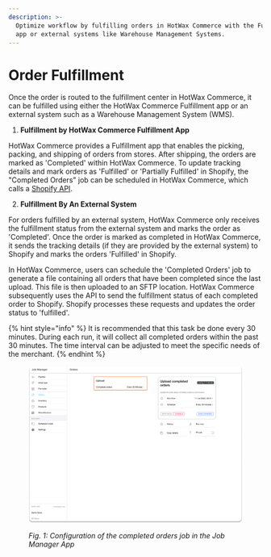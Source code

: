 ```yaml
---
description: >-
  Optimize workflow by fulfilling orders in HotWax Commerce with the Fulfillment
  app or external systems like Warehouse Management Systems.
---
```


# Order Fulfillment

Once the order is routed to the fulfillment center in HotWax Commerce, it can be fulfilled using either the HotWax Commerce Fulfillment app or an external system such as a Warehouse Management System (WMS).

1. **Fulfillment by HotWax Commerce Fulfillment App**

HotWax Commerce provides a Fulfillment app that enables the picking, packing, and shipping of orders from stores. After shipping, the orders are marked as 'Completed' within HotWax Commerce. To update tracking details and mark orders as 'Fulfilled' or 'Partially Fulfilled' in Shopify, the "Completed Orders" job can be scheduled in HotWax Commerce, which calls a [Shopify API](https://shopify.dev/docs/api/admin-rest/2023-04/resources/fulfillment#post-fulfillments-fulfillment-id-update-tracking).

2. **Fulfillment By An External System**

For orders fulfilled by an external system, HotWax Commerce only receives the fulfillment status from the external system and marks the order as 'Completed'. Once the order is marked as completed in HotWax Commerce, it sends the tracking details (if they are provided by the external system) to Shopify and marks the orders 'Fulfilled' in Shopify.

In HotWax Commerce, users can schedule the 'Completed Orders' job to generate a file containing all orders that have been completed since the last upload. This file is then uploaded to an SFTP location. HotWax Commerce subsequently uses the API to send the fulfillment status of each completed order to Shopify. Shopify processes these requests and updates the order status to 'fulfilled'.

{% hint style="info" %}
It is recommended that this task be done every 30 minutes. During each run, it will collect all completed orders within the past 30 minutes. The time interval can be adjusted to meet the specific needs of the merchant.
{% endhint %}

<figure><img src="../../.gitbook/assets/25.png" alt=""><figcaption><p><em>Fig. 1: Configuration of the completed orders job in the Job Manager App</em></p></figcaption></figure>
